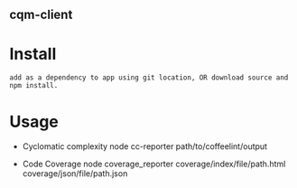 cqm-client
----------

# Install
    add as a dependency to app using git location, OR download source and npm install.
    
# Usage

* Cyclomatic complexity
    node cc-reporter path/to/coffeelint/output
    
* Code Coverage
    node coverage_reporter coverage/index/file/path.html coverage/json/file/path.json